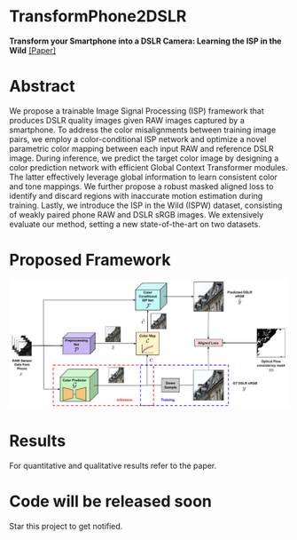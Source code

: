 # TransformPhone2DSLR
**Transform your Smartphone into a DSLR Camera: Learning the ISP in the Wild** [[Paper]](https://arxiv.org/abs/2203.10636)

# Abstract
We propose a trainable Image Signal Processing (ISP) framework that produces DSLR quality images given RAW images captured by a smartphone. To address the color misalignments between training image pairs, we employ a color-conditional ISP network and optimize a novel parametric color mapping between each input RAW and reference DSLR image. During inference, we predict the target color image by designing a color prediction network with efficient Global Context Transformer modules. The latter effectively leverage global information to learn consistent color and tone mappings. We further propose a robust masked aligned loss to identify and discard regions with inaccurate motion estimation during training. Lastly, we introduce the ISP in the Wild (ISPW) dataset, consisting of weakly paired phone RAW and DSLR sRGB images. We extensively evaluate our method, setting a new state-of-the-art on two datasets.

# Proposed Framework

![TransformPhone2DSLR](https://github.com/4rdhendu/TransformPhone2DSLR/blob/main/overview.png)

# Results

For quantitative and qualitative results refer to the paper.  

# Code will be released soon

Star this project to get notified.
